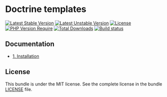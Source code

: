 # Doctrine templates

[![Latest Stable Version](https://poser.pugx.org/softspring/doctrine-templates/v/stable.svg)](https://packagist.org/packages/softspring/doctrine-templates)
[![Latest Unstable Version](https://poser.pugx.org/softspring/doctrine-templates/v/unstable.svg)](https://packagist.org/packages/softspring/doctrine-templates)
[![License](https://poser.pugx.org/softspring/doctrine-templates/license.svg)](https://packagist.org/packages/softspring/doctrine-templates)
[![PHP Version Require](http://poser.pugx.org/softspring/doctrine-templates/require/php)](https://packagist.org/packages/softspring/doctrine-templates)
[![Total Downloads](https://poser.pugx.org/softspring/doctrine-templates/downloads)](https://packagist.org/packages/softspring/doctrine-templates)
[![Build status](https://travis-ci.com/softspring/doctrine-templates.svg?branch=master)](https://app.travis-ci.com/github/softspring/doctrine-templates)

## Documentation

* [1. Installation](docs/1_installation.md)

## License

This bundle is under the MIT license. See the complete license in the bundle [LICENSE](LICENSE) file.
